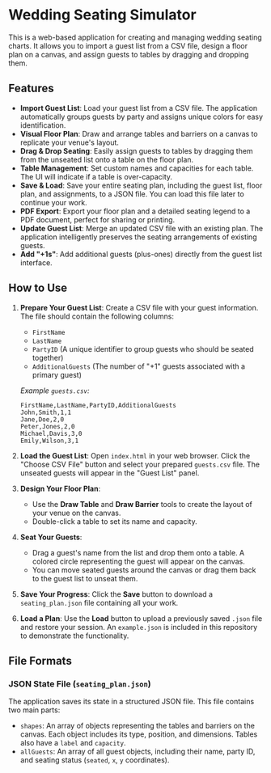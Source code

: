 # Wedding Seating Simulator

This is a web-based application for creating and managing wedding seating charts. It allows you to import a guest list from a CSV file, design a floor plan on a canvas, and assign guests to tables by dragging and dropping them.

## Features

- **Import Guest List**: Load your guest list from a CSV file. The application automatically groups guests by party and assigns unique colors for easy identification.
- **Visual Floor Plan**: Draw and arrange tables and barriers on a canvas to replicate your venue's layout.
- **Drag & Drop Seating**: Easily assign guests to tables by dragging them from the unseated list onto a table on the floor plan.
- **Table Management**: Set custom names and capacities for each table. The UI will indicate if a table is over-capacity.
- **Save & Load**: Save your entire seating plan, including the guest list, floor plan, and assignments, to a JSON file. You can load this file later to continue your work.
- **PDF Export**: Export your floor plan and a detailed seating legend to a PDF document, perfect for sharing or printing.
- **Update Guest List**: Merge an updated CSV file with an existing plan. The application intelligently preserves the seating arrangements of existing guests.
- **Add "+1s"**: Add additional guests (plus-ones) directly from the guest list interface.

## How to Use

1.  **Prepare Your Guest List**: Create a CSV file with your guest information. The file should contain the following columns:
    - `FirstName`
    - `LastName`
    - `PartyID` (A unique identifier to group guests who should be seated together)
    - `AdditionalGuests` (The number of "+1" guests associated with a primary guest)

    *Example `guests.csv`:*
    ```csv
    FirstName,LastName,PartyID,AdditionalGuests
    John,Smith,1,1
    Jane,Doe,2,0
    Peter,Jones,2,0
    Michael,Davis,3,0
    Emily,Wilson,3,1
    ```

2.  **Load the Guest List**: Open `index.html` in your web browser. Click the "Choose CSV File" button and select your prepared `guests.csv` file. The unseated guests will appear in the "Guest List" panel.

3.  **Design Your Floor Plan**:
    - Use the **Draw Table** and **Draw Barrier** tools to create the layout of your venue on the canvas.
    - Double-click a table to set its name and capacity.

4.  **Seat Your Guests**:
    - Drag a guest's name from the list and drop them onto a table. A colored circle representing the guest will appear on the canvas.
    - You can move seated guests around the canvas or drag them back to the guest list to unseat them.

5.  **Save Your Progress**: Click the **Save** button to download a `seating_plan.json` file containing all your work.

6.  **Load a Plan**: Use the **Load** button to upload a previously saved `.json` file and restore your session. An `example.json` is included in this repository to demonstrate the functionality.

## File Formats

### JSON State File (`seating_plan.json`)

The application saves its state in a structured JSON file. This file contains two main parts:

- `shapes`: An array of objects representing the tables and barriers on the canvas. Each object includes its type, position, and dimensions. Tables also have a `label` and `capacity`.
- `allGuests`: An array of all guest objects, including their name, party ID, and seating status (`seated`, `x`, `y` coordinates).
